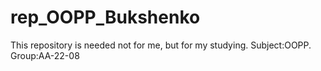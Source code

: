 # rep_OOPP_Bukshenko
This repository is needed not for me, but for my studying. Subject:OOPP. Group:AA-22-08
